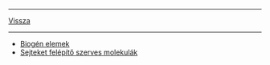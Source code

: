 
---

[Vissza](../../../README.md)

---

- [Biogén elemek](biologia/biogen-elemek.md)
- [Sejteket felépítő szerves molekulák](./biologia/Sejteket-felepito-szerves-molekulak.md)
